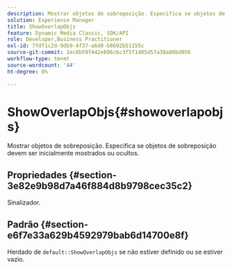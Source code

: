 ```yaml
---
description: Mostrar objetos de sobreposição. Especifica se objetos de sobreposição devem ser inicialmente mostrados ou ocultos.
solution: Experience Manager
title: ShowOverlapObjs
feature: Dynamic Media Classic, SDK/API
role: Developer,Business Practitioner
exl-id: 7fdf1c2d-9db9-4f37-a6d0-b6692b51155c
source-git-commit: 1ec8b59f442eb96c6c3f5f1405d57a38a86bd056
workflow-type: tm+mt
source-wordcount: '44'
ht-degree: 0%

---
```


# ShowOverlapObjs{#showoverlapobjs}

Mostrar objetos de sobreposição. Especifica se objetos de sobreposição devem ser inicialmente mostrados ou ocultos.

## Propriedades {#section-3e82e9b98d7a46f884d8b9798cec35c2}

Sinalizador.

## Padrão {#section-e6f7e33a629b4592979bab6d14700e8f}

Herdado de `default::ShowOverlapObjs` se não estiver definido ou se estiver vazio.
